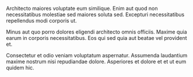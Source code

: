 Architecto maiores voluptate eum similique. Enim aut quod non necessitatibus molestiae sed maiores soluta sed. Excepturi necessitatibus repellendus modi corporis ut.
 Minus aut quo porro dolores eligendi architecto omnis officiis. Maxime quia earum in corporis necessitatibus. Eos qui sed quia aut beatae vel provident et.
 Consectetur et odio veniam voluptatum aspernatur. Assumenda laudantium maxime nostrum nisi repudiandae dolore. Asperiores et dolore et et ut eum quidem hic.